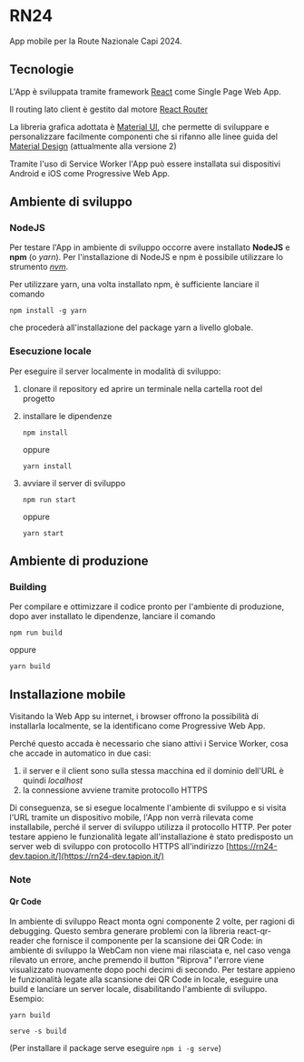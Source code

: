# RN24

App mobile per la Route Nazionale Capi 2024.

## Tecnologie

L'App è sviluppata tramite framework [React](https://react.dev) come Single Page Web App.

Il routing lato client è gestito dal motore [React Router](https://reactrouter.com/en/main)

La libreria grafica adottata è [Material UI](https://mui.com/material-ui/), che permette di sviluppare e personalizzare facilmente componenti che si rifanno alle linee guida del [Material Design](https://m2.material.io) (attualmente alla versione 2)

Tramite l'uso di Service Worker l'App può essere installata sui dispositivi Android e iOS come Progressive Web App.

## Ambiente di sviluppo

### NodeJS

Per testare l'App in ambiente di sviluppo occorre avere installato **NodeJS** e **npm** (o _yarn_).
Per l'installazione di NodeJS e npm è possibile utilizzare lo strumento [_nvm_](https://github.com/nvm-sh/nvm).

Per utilizzare yarn, una volta installato npm, è sufficiente lanciare il comando

`npm install -g yarn`

che procederà all'installazione del package yarn a livello globale.

### Esecuzione locale

Per eseguire il server localmente in modalità di sviluppo:

1. clonare il repository ed aprire un terminale nella cartella root del progetto
2. installare le dipendenze

   `npm install`

   oppure

   `yarn install`

3. avviare il server di sviluppo

   `npm run start`

   oppure

   `yarn start`

## Ambiente di produzione

### Building

Per compilare e ottimizzare il codice pronto per l'ambiente di produzione, dopo aver installato le dipendenze, lanciare il comando

`npm run build`

oppure

`yarn build`

## Installazione mobile

Visitando la Web App su internet, i browser offrono la possibilità di installarla localmente, se la identificano come Progressive Web App.

Perché questo accada è necessario che siano attivi i Service Worker, cosa che accade in automatico in due casi:

1. il server e il client sono sulla stessa macchina ed il dominio dell'URL è quindi _localhost_
2. la connessione avviene tramite protocollo HTTPS

Di conseguenza, se si esegue localmente l'ambiente di sviluppo e si visita l'URL tramite un dispositivo mobile, l'App non verrà rilevata come installabile, perché il server di sviluppo utilizza il protocollo HTTP.
Per poter testare appieno le funzionalità legate all'installazione è stato predisposto un server web di sviluppo con protocollo HTTPS all'indirizzo [https://rn24-dev.tapion.it/](https://rn24-dev.tapion.it/)

### Note

#### Qr Code

In ambiente di sviluppo React monta ogni componente 2 volte, per ragioni di debugging. Questo
sembra generare problemi con la libreria react-qr-reader che fornisce il componente per la scansione dei QR Code: in ambiente di sviluppo la WebCam non viene mai rilasciata e, nel caso venga rilevato un errore, anche premendo il button "Riprova" l'errore viene visualizzato nuovamente dopo pochi decimi di secondo.
Per testare appieno le funzionalità legate alla scansione dei QR Code in locale, eseguire una build e lanciare un server locale, disabilitando l'ambiente di sviluppo.
Esempio:

`yarn build`

`serve -s build`

(Per installare il package serve eseguire `npm i -g serve`)
